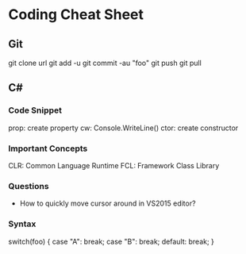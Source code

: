 # Coding Cheat Sheet
## Git
git clone url
git add -u
git commit -au "foo"
git push
git pull

## C#
### Code Snippet
prop: create property
cw: Console.WriteLine()
ctor: create constructor

### Important Concepts
CLR: Common Language Runtime
FCL: Framework Class Library

### Questions
- How to quickly move cursor around in VS2015 editor?

### Syntax
switch(foo)
{
	case "A":
		break;
	case "B":
		break;
	default:
		break;
}






